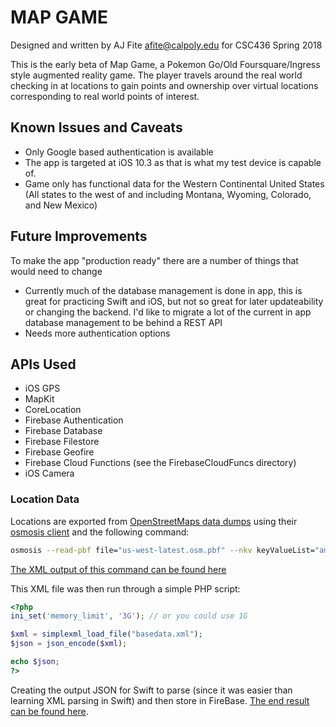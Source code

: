 # MAP GAME

Designed and written by AJ Fite <afite@calpoly.edu> for CSC436 Spring 2018

This is the early beta of Map Game, a Pokemon Go/Old Foursquare/Ingress style augmented reality game.  The player travels around the real world checking in at locations to gain points and ownership over virtual locations corresponding to real world points of interest.

## Known Issues and Caveats

* Only Google based authentication is available
* The app is targeted at iOS 10.3 as that is what my test device is capable of.
* Game only has functional data for the Western Continental United States (All states to the west of and including Montana, Wyoming, Colorado, and New Mexico)

## Future Improvements

To make the app "production ready" there are a number of things that would need to change

* Currently much of the database management is done in app, this is great for practicing Swift and iOS, but not so great for later updateability or changing the backend.  I'd like to migrate a lot of the current in app database management to be behind a REST API
* Needs more authentication options

## APIs Used

* iOS GPS
* MapKit
* CoreLocation
* Firebase Authentication
* Firebase Database
* Firebase Filestore
* Firebase Geofire
* Firebase Cloud Functions (see the FirebaseCloudFuncs directory)
* iOS Camera

### Location Data

Locations are exported from [OpenStreetMaps data dumps](https://download.geofabrik.de/north-america/us-west.html) using their [osmosis client](https://wiki.openstreetmap.org/wiki/Osmosis) and the following command:

```bash
osmosis --read-pbf file="us-west-latest.osm.pbf" --nkv keyValueList="amenity.townhall,amenity.library,amenity.school,amenity.university,amenity.hospital,amenity.fountain,amenity.theatre,amenity.animal_shelter,amenity.clock,amenity.courthouse,amenity.fire_station,amenity.post_office,amenity.police,amenity.ranger_station,natural.peak,natural.volcano,natural.beach,natural.cave_entrance" --tf accept-nodes name=* --wx "filtered.xml"
```

[The XML output of this command can be found here](https://projects.ajfite.com/csc436-finalproject/basedata.xml)

This XML file was then run through a simple PHP script:

```php
<?php
ini_set('memory_limit', '3G'); // or you could use 1G

$xml = simplexml_load_file("basedata.xml");
$json = json_encode($xml);

echo $json;
?>
```

Creating the output JSON for Swift to parse (since it was easier than learning XML parsing in Swift) and then store in FireBase.  [The end result can be found here](https://projects.ajfite.com/csc436-finalproject/basedata.json).
